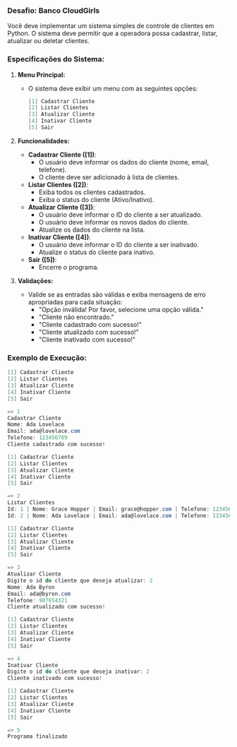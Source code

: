 ### Desafio: Banco CloudGirls

Você deve implementar um sistema simples de controle de clientes em Python. O sistema deve permitir que a operadora possa cadastrar, listar, atualizar ou deletar clientes.

### Especificações do Sistema:

1. **Menu Principal:**
    - O sistema deve exibir um menu com as seguintes opções:
        
        ```csharp
        [1] Cadastrar Cliente
        [2] Listar Clientes
        [3] Atualizar Cliente
        [4] Inativar Cliente
        [5] Sair
        ```
        
2. **Funcionalidades:**
    - **Cadastrar Cliente ([1])**:
        - O usuário deve informar os dados do cliente (nome, email, telefone).
        - O cliente deve ser adicionado à lista de clientes.
    - **Listar Clientes ([2])**:
        - Exiba todos os clientes cadastrados.
        - Exiba o status do cliente (Ativo/Inativo).
    - **Atualizar Cliente ([3])**:
        - O usuário deve informar o ID do cliente a ser atualizado.
        - O usuário deve informar os novos dados do cliente.
        - Atualize os dados do cliente na lista.
    - **Inativar Cliente ([4])**:
        - O usuário deve informar o ID do cliente a ser inativado.
        - Atualize o status do cliente para inativo.
    - **Sair ([5])**:
        - Encerre o programa.

3. **Validações:**
    - Valide se as entradas são válidas e exiba mensagens de erro apropriadas para cada situação:
        - "Opção inválida! Por favor, selecione uma opção válida."
        - "Cliente não encontrado."
        - "Cliente cadastrado com sucesso!"
        - "Cliente atualizado com sucesso!"
        - "Cliente inativado com sucesso!"

### Exemplo de Execução:

```csharp
[1] Cadastrar Cliente
[2] Listar Clientes
[3] Atualizar Cliente
[4] Inativar Cliente
[5] Sair

=> 1
Cadastrar Cliente
Nome: Ada Lovelace
Email: ada@lovelace.com
Telefone: 123456789
Cliente cadastrado com sucesso!

[1] Cadastrar Cliente
[2] Listar Clientes
[3] Atualizar Cliente
[4] Inativar Cliente
[5] Sair

=> 2
Listar Clientes
Id: 1 | Nome: Grace Hopper | Email: grace@hopper.com | Telefone: 123456789 | Status: Ativo
Id: 2 | Nome: Ada Lovelace | Email: ada@lovelace.com | Telefone: 123456789 | Status: Ativo

[1] Cadastrar Cliente
[2] Listar Clientes
[3] Atualizar Cliente
[4] Inativar Cliente
[5] Sair

=> 3
Atualizar Cliente
Digite o id do cliente que deseja atualizar: 2
Nome: Ada Byron
Email: ada@byron.com
Telefone: 987654321
Cliente atualizado com sucesso!

[1] Cadastrar Cliente
[2] Listar Clientes
[3] Atualizar Cliente
[4] Inativar Cliente
[5] Sair

=> 4
Inativar Cliente
Digite o id do cliente que deseja inativar: 2
Cliente inativado com sucesso!

[1] Cadastrar Cliente
[2] Listar Clientes
[3] Atualizar Cliente
[4] Inativar Cliente
[5] Sair

=> 5
Programa finalizado